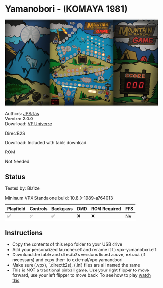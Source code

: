 # Yamanobori - (KOMAYA 1981)

![Table Preview](https://github.com/Bla1ze/vpx-images/blob/main/vpx-yamanobori.jpg)

Authors: [JPSalas](https://www.vpforums.org/index.php?showuser=277)  
Version: 2.0.0  
Download: [VP Universe](https://www.vpforums.org/index.php?app=downloads&showfile=15578) 

DirectB2S

Download: Included with table download.

ROM

Not Needed

## Status 

Tested by: Bla1ze

Minimum VPX Standalone build: 10.8.0-1989-a764013

| Playfield | Controls | Backglass | DMD | ROM Required | FPS | 
|-----------|----------|-----------|-----|--------------|-----|
| :white_check_mark: | :white_check_mark: | :white_check_mark: | :x: | :x: | NA |

## Instructions

- Copy the contents of this repo folder to your USB drive
- Add your personalized launcher.elf and rename it to vpx-yamanobori.elf
- Download the table and directb2s versions listed above, extract (if necessary) and copy them to external/vpx-yamanobori
- Make sure (.vpx), (.directb2s), (.ini) files are all named the same
- This is NOT a traditional pinball game. Use your right flipper to move forward, use your left flipper to move back. To see how to play [watch this](https://www.youtube.com/watch?v=n1Z6CPgGka0)
